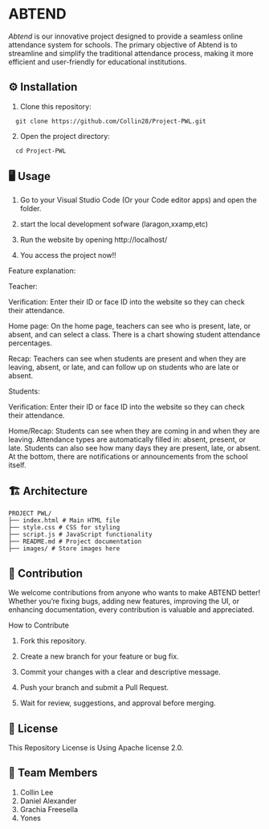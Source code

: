 # ABTEND
*Abtend* is our innovative project designed to provide a seamless online attendance system for schools. The primary objective of Abtend is to streamline and simplify the traditional attendance process, making it more efficient and user-friendly for educational institutions.

## ⚙️ Installation
1. Clone this repository:
```http
  git clone https://github.com/Collin28/Project-PWL.git
```
2. Open the project directory:
```http
  cd Project-PWL
```


## 🖥️ Usage
1. Go to your Visual Studio Code (Or your Code editor apps) and open the folder.

2. start the local development sofware (laragon,xxamp,etc)

3. Run the website by opening http://localhost/<Folder Name>

4. You access the project now!!

Feature explanation:

Teacher:

Verification:
Enter their ID or face ID into the website so they can check their attendance.

Home page:
On the home page, teachers can see who is present, late, or absent, and can select a class. There is a chart showing student attendance percentages.

Recap:
Teachers can see when students are present and when they are leaving, absent, or late, and can follow up on students who are late or absent.


Students:

Verification:
Enter their ID or face ID into the website so they can check their attendance.

Home/Recap:
Students can see when they are coming in and when they are leaving.
Attendance types are automatically filled in: absent, present, or late.
Students can also see how many days they are present, late, or absent. At the bottom, there are notifications or announcements from the school itself.


## 🏗️ Architecture
```
PROJECT PWL/
├── index.html # Main HTML file
├── style.css # CSS for styling
├── script.js # JavaScript functionality
├── README.md # Project documentation
├── images/ # Store images here
```
## 🤝 Contribution
We welcome contributions from anyone who wants to make ABTEND better!
Whether you’re fixing bugs, adding new features, improving the UI, or enhancing documentation, every contribution is valuable and appreciated.

How to Contribute


1. Fork this repository.

2. Create a new branch for your feature or bug fix.

3. Commit your changes with a clear and descriptive message.

4. Push your branch and submit a Pull Request.

5. Wait for review, suggestions, and approval before merging.

## 📜 License
This Repository License is Using Apache license 2.0.


## 👥 Team Members
1. Collin Lee
2. Daniel Alexander
3. Grachia Freesella
4. Yones
